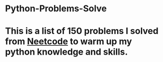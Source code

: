 # Python-Problems-Solve
# This is a list of 150 problems I solved from [Neetcode](https://neetcode.io/) to warm up my python knowledge and skills. 
